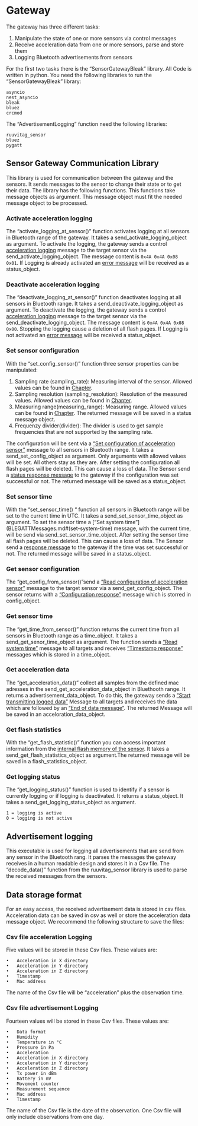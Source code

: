 # Gateway 
The gateway has three different tasks:

1. Manipulate the state of one or more sensors via control messages
2.	Receive acceleration data from one or more sensors, parse and store them
3.	Logging Bluetooth advertisements from sensors

For the first two tasks there is the “SensorGatewayBleak” library. All Code is written in python. You need the following libraries to run the “SensorGatewayBleak” library:

	asyncio
	nest_asyncio
	bleak 
	bluez 
	crcmod

The “AdvertisementLogging” function need the following libraries:

    ruuvitag_sensor
    bluez    
    pygatt

## Sensor Gateway Communication Library ##
This library is used for communication between the gateway and the sensors. It sends messages to the sensor to change their state or to get their data. The library has the following functions. This functions take message objects as argument. This message object must fit the needed message object to be processed.


### Activate acceleration logging 

The “activate_logging_at_sensor()” function activates logging at all sensors in Bluetooth range of the gateway. It takes a send_activate_logging_object as argument. To activate the logging, the gateway sends a control [acceleration logging](BLEGATTMessages.md#control-acceleration-logging) message to the target sensor via the send_activate_logging_object. The message content is `0x4A 0x4A 0x08 0x01`. If Logging is already activated an [error message](BLEGATTMessages.md#status-response) will be received as a status_object. 

### Deactivate acceleration logging 

The “deactivate_logging_at_sensor()” function deactivates logging at all sensors in Bluetooth range. It takes a send_deactivate_logging_object as argument. To deactivate the logging, the gateway sends a control [acceleration logging](BLEGATTMessages.md#control-acceleration-logging) message to the target sensor via the send_deactivate_logging_object. The message content is `0x4A 0x4A 0x08 0x00`. Stopping the logging cause a deletion of all flash pages. If Logging is not activated an [error message](BLEGATTMessages.md#status-response) will be received a status_object.


### Set sensor configuration 
With the “set_config_sensor()” function three sensor properties can be manipulated:

1. Sampling rate (sampling_rate): Measuring interval of the sensor. Allowed values can be found in [Chapter](BLEGATTMessages.md#set-configuration-of-acceleration-sensor). 
2. Sampling resolution (sampling_resolution): Resolution of the measured values. Allowed values can be found in [Chapter](BLEGATTMessages.md#set-configuration-of-acceleration-sensor).
3. Measuring range(measuring_range): Measuring range. Allowed values can be found in [Chapter](BLEGATTMessages.md#set-configuration-of-acceleration-sensor). The returned message will be saved in a status message object.
4. Frequenzy divider(divider): The divider is used to get sample frequencies that are not supported by the sampling rate.


The configuration will be sent via a [“Set configuration of acceleration sensor”](BLEGATTMessages.md#set-configuration-of-acceleration-sensor) message to all sensors in Bluetooth range. It takes a send_set_config_object as argument.
Only arguments with allowed values will be set. All others stay as they are. After setting the configuration all flash pages will be deleted. This can cause a loss of data. The Sensor send a [status response message](BLEGATTMessages.md#status-response) to the gateway if the configuration was set successful or not. The returned message will be saved as a status_object.


### Set sensor time 

With the “set_sensor_time() “ function all sensors in Bluetooth range will be set to the current time in UTC. It takes a send_set_sensor_time_object as argument. To set the sensor time a [“Set system time”](BLEGATTMessages.md#(set-system-time) message, with the current time, will be send via send_set_sensor_time_object. After setting the sensor time all flash pages will be deleted. This can cause a loss of data. The Sensor send a [response message](BLEGATTMessages.md#status-response) to the gateway if the time was set successful or not. The returned message will be saved in a status_object.


### Get sensor configuration 
The “get_config_from_sensor()”send a [“Read configuration of acceleration sensor”](BLEGATTMessages.md#read-configuration-of-acceleration-sensor) message to the target sensor via a send_get_config_object. The sensor returns with a [“Configuration response”](BLEGATTMessages.md#configuration-response) message which is storred in config_object.


### Get sensor time 
The “get_time_from_sensor()” function returns the current time from all sensors in Bluetooth range as a time_object. It takes a send_get_senor_time_object as argument. The function sends a [“Read system time”](BLEGATTMessages.md#read-system-time) message to all targets and receives [“Timestamp response”](BLEGATTMessages.md#timestamp-response) messages which is stored in a time_object.


### Get acceleration data 
The “get_acceleration_data()” collect all samples from the defined mac adresses in the send_get_acceleration_data_object in Bluethooth range. It returns a advertisement_data_object. To do this, the gateway sends a [“Start transmitting logged data”](BLEGATTMessages.md#start-transmitting-logged-data) Message to all targets and receives the data which are followed by an [“End of data message”](BLEGATTMessages.md#end-of-data-message). The returned Message will be saved in an acceloration_data_object.

### Get flash statistics
With the “get_flash_statistic()” function you can access important information from the [internal flash memory of the sensor](BLEGATTMessages.md#query-flash-statistic). It takes a send_get_flash_statistics_object as argument.The returned message will be saved in a flash_statistics_object.

### Get logging status
The “get_logging_status()” function is used to identify if a sensor is currently logging or if logging is deactivated. It returns a status_object. It takes a send_get_logging_status_object as argument.

	1 = logging is active
	0 = logging is not active


## Advertisement logging 
This executable is used for logging all advertisements that are send from any sensor in the Bluetooth rang. It parses the messages the gateway receives in a human readable design and stores it in a Csv file. The “decode_data()” function from the ruuvitag_sensor library is used to parse the received messages from the sensors.

## Data storage format 
For an easy access, the received advertisement data is stored in csv files. 
Acceleration data can be saved in csv as well or store the acceleration data message object. We recommend the following structure to save the files: 

### Csv file acceleration Logging 
Five values will be stored in these Csv files. These values are:

    •	Acceleration in X directory
    •	Acceleration in Y directory
    •	Acceleration in Z directory
    •	Timestamp
    •	Mac address
The name of the Csv file will be “acceleration” plus the observation time.

### Csv file advertisement  Logging 
Fourteen values will be stored in these Csv files. These values are:

    •	Data format
    •	Humidity
    •	Temperature in °C
    •	Pressure in Pa
    •	Acceleration
    •	Acceleration in X directory
    •	Acceleration in Y directory
    •	Acceleration in Z directory
    •	Tx power in dBm
    •	Battery in mV
    •	Movement counter
    •	Measurement sequence
    •	Mac address
    •	Timestamp
    
The name of the Csv file is the date of the observation. One Csv file will only include observations from one day. 
